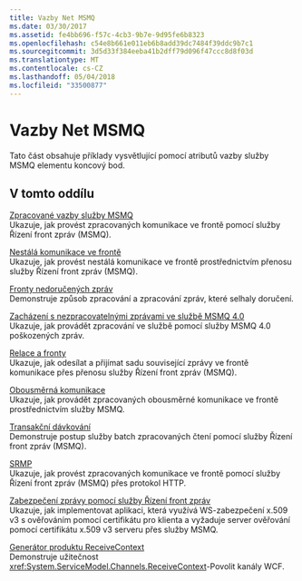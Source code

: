 ```yaml
---
title: Vazby Net MSMQ
ms.date: 03/30/2017
ms.assetid: fe4bb696-f57c-4cb3-9b7e-9d95fe6b8323
ms.openlocfilehash: c54e8b661e011eb6b8add39dc7484f39ddc9b7c1
ms.sourcegitcommit: 3d5d33f384eeba41b2dff79d096f47ccc8d8f03d
ms.translationtype: MT
ms.contentlocale: cs-CZ
ms.lasthandoff: 05/04/2018
ms.locfileid: "33500877"
---
```

# <a name="net-msmq-binding"></a>Vazby Net MSMQ
Tato část obsahuje příklady vysvětlující pomocí atributů vazby služby MSMQ elementu koncový bod.  
  
## <a name="in-this-section"></a>V tomto oddílu  
 [Zpracované vazby služby MSMQ](../../../../docs/framework/wcf/samples/transacted-msmq-binding.md)  
 Ukazuje, jak provést zpracovaných komunikace ve frontě pomocí služby Řízení front zpráv (MSMQ).  
  
 [Nestálá komunikace ve frontě](../../../../docs/framework/wcf/samples/volatile-queued-communication.md)  
 Ukazuje, jak provést nestálá komunikace ve frontě prostřednictvím přenosu služby Řízení front zpráv (MSMQ).  
  
 [Fronty nedoručených zpráv](../../../../docs/framework/wcf/samples/dead-letter-queues.md)  
 Demonstruje způsob zpracování a zpracování zpráv, které selhaly doručení.  
  
 [Zacházení s nezpracovatelnými zprávami ve službě MSMQ 4.0](../../../../docs/framework/wcf/samples/poison-message-handling-in-msmq-4-0.md)  
 Ukazuje, jak provádět zpracování ve službě pomocí služby MSMQ 4.0 poškozených zpráv.  
  
 [Relace a fronty](../../../../docs/framework/wcf/samples/sessions-and-queues.md)  
 Ukazuje, jak odesílat a přijímat sadu související zprávy ve frontě komunikace přes přenosu služby Řízení front zpráv (MSMQ).  
  
 [Obousměrná komunikace](../../../../docs/framework/wcf/samples/two-way-communication.md)  
 Ukazuje, jak provádět zpracovaných obousměrné komunikace ve frontě prostřednictvím služby MSMQ.  
  
 [Transakční dávkování](../../../../docs/framework/wcf/samples/transacted-batching.md)  
 Demonstruje postup služby batch zpracovaných čtení pomocí služby Řízení front zpráv (MSMQ).  
  
 [SRMP](../../../../docs/framework/wcf/samples/srmp.md)  
 Ukazuje, jak provést zpracovaných komunikace ve frontě pomocí služby Řízení front zpráv (MSMQ) přes protokol HTTP.  
  
 [Zabezpečení zprávy pomocí služby Řízení front zpráv](../../../../docs/framework/wcf/samples/message-security-over-message-queuing.md)  
 Ukazuje, jak implementovat aplikaci, která využívá WS-zabezpečení x.509 v3 s ověřováním pomocí certifikátu pro klienta a vyžaduje server ověřování pomocí certifikátu x.509 v3 serveru přes služby MSMQ.  
  
 [Generátor produktu ReceiveContext](../../../../docs/framework/wcf/samples/receivecontext-enabled-wcf-channels.md)  
 Demonstruje užitečnost <xref:System.ServiceModel.Channels.ReceiveContext>-Povolit kanály WCF.
